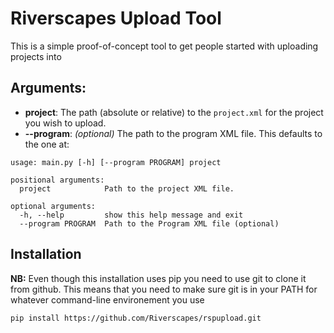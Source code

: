 # Riverscapes Upload Tool

This is a simple proof-of-concept tool to get people started with uploading projects into

## Arguments:

* **project**: The path (absolute or relative) to the `project.xml` for the project you wish to upload.
* **--program**: *(optional)* The path to the program XML file. This defaults to the one at:


``` text
usage: main.py [-h] [--program PROGRAM] project

positional arguments:
  project            Path to the project XML file.

optional arguments:
  -h, --help         show this help message and exit
  --program PROGRAM  Path to the Program XML file (optional)
```

## Installation

**NB:** Even though this installation uses pip you need to use git to clone it from github. This means that you need to make sure git is in your PATH for whatever command-line environement you use

```bash
pip install https://github.com/Riverscapes/rspupload.git
```